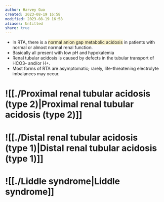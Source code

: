 ```yaml
---
author: Harvey Guo
created: 2023-08-19 16:58
modified: 2023-08-19 16:58
aliases: Untitled
share: true
---
```


- In RTA, there is a <span style="background:rgba(240, 200, 0, 0.2)">normal anion gap metabolic acidosis</span> in patients with normal or almost normal renal function.
- Basically all present with low pH and hypokalemia
- Renal tubular acidosis is caused by defects in the tubular transport of HCO3- and/or H+.
- Most forms of RTA are asymptomatic; rarely, life-threatening electrolyte imbalances may occur.

# ![[./Proximal renal tubular acidosis (type 2)|Proximal renal tubular acidosis (type 2)]]
# ![[./Distal renal tubular acidosis (type 1)|Distal renal tubular acidosis (type 1)]]
# ![[./Liddle syndrome|Liddle syndrome]]